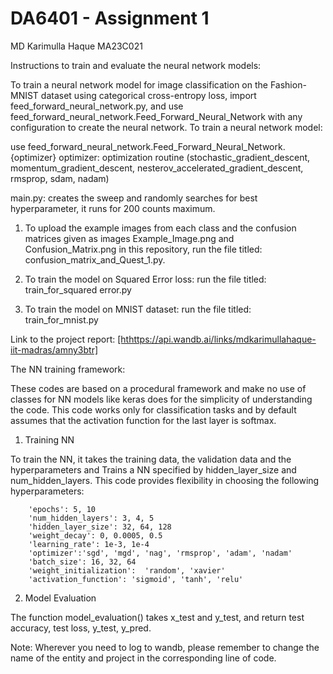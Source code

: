 # DA6401 - Assignment 1

MD Karimulla Haque MA23C021

Instructions to train and evaluate the neural network models:

To train a neural network model for image classification on the Fashion-MNIST dataset using categorical cross-entropy loss, import feed_forward_neural_network.py, and use feed_forward_neural_network.Feed_Forward_Neural_Network with any configuration to create the neural network.
To train a neural network model:

use feed_forward_neural_network.Feed_Forward_Neural_Network.{optimizer}
optimizer: optimization routine 
 (stochastic_gradient_descent, momentum_gradient_descent, nesterov_accelerated_gradient_descent, rmsprop, sdam, nadam)


main.py: creates the sweep and randomly searches for best hyperparameter, it runs for 200 counts maximum.

1. To upload the example images from each class and the confusion matrices given as images Example_Image.png and Confusion_Matrix.png in this repository, run the file titled: confusion_matrix_and_Quest_1.py.

8. To train the model on Squared Error loss: run the file titled: train_for_squared error.py

10. To train the model on MNIST dataset: run the file titled: train_for_mnist.py



Link to the project report: [[hthttps://api.wandb.ai/links/mdkarimullahaque-iit-madras/amny3btr]](url)





The NN training framework:

These codes are based on a procedural framework and make no use of classes for NN models like keras does for the simplicity of understanding the code. This code works only for classification tasks and by default assumes that the activation function for the last layer is softmax.

1. Training NN

To train the NN, it takes the training data, the validation data and the hyperparameters and Trains a NN specified by hidden_layer_size and num_hidden_layers. This code provides flexibility in choosing the following hyperparameters:
        
        'epochs': 5, 10
        'num_hidden_layers': 3, 4, 5
        'hidden_layer_size': 32, 64, 128
        'weight_decay': 0, 0.0005, 0.5
        'learning_rate': 1e-3, 1e-4
        'optimizer':'sgd', 'mgd', 'nag', 'rmsprop', 'adam', 'nadam'
        'batch_size': 16, 32, 64
        'weight_initialization':  'random', 'xavier'
        'activation_function': 'sigmoid', 'tanh', 'relu'
       


2. Model Evaluation

The function model_evaluation() takes x_test and y_test, and return test accuracy, test loss, y_test, y_pred.



Note: Wherever you need to log to wandb, please remember to change the name of the entity and project in the corresponding line of code.
